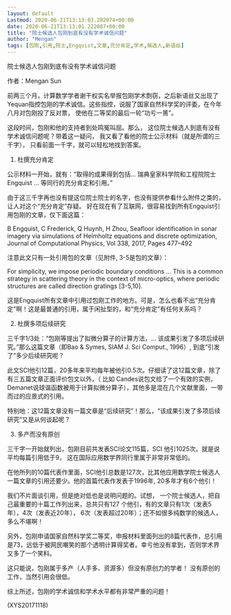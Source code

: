 ```yaml
---
layout: default
Lastmod: 2020-06-21T13:13:03.282074+00:00
date: 2020-06-21T13:13:01.222087+00:00
title: "院士候选人包刚到底有没有学术诚信问题"
author: "Mengan"
tags: [包刚,引用,院士,Engquist,文章,充分肯定,学术,候选人,新语丝]
---
```


院士候选人包刚到底有没有学术诚信问题

作者：Mengan Sun

前两三个月，计算数学学者谢干权实名举报包刚学术剽窃，之后新语丝又出现了Yequan指控包刚的学术诚信。这些指控，说服了国家自然科学奖的评委，在今年八月对包刚投了反对票， 使他在二等奖的最后一轮“功亏一篑”。

这段时间，包刚和他的支持者到处鸣冤叫屈。那么， 这位院士候选人到底有没有学术诚信问题呢？带着这一疑问， 我又看了看他的院士公示材料（就是所谓的三千字）， 只看前面一千字，就可以轻松地找到答案。

1. 杜撰充分肯定

公示材料一开始，就有：“取得的成果得到包括… 瑞典皇家科学院和工程院院士Engquist … 等同行的充分肯定和引用。”

由于这三千字再也没有提这位院士院士的名字，也没有提供参看什么附件之类的，让人对这个“充分肯定”存疑。 好在现在有了互联网，很容易找到所有Engquist引用包刚的文章，仅下面这篇：

B Engquist, C Frederick, Q Huynh, H Zhou, Seafloor identification in sonar imagery via simulations of Helmholtz equations and discrete optimization, Journal of Computational Physics, Vol 338, 2017, Pages 477–492

注意此文只有一处引用包的文章（见附件, 3-5是包的文章）：

For simplicity, we impose periodic boundary conditions ... This is a common strategy in scattering theory in the context of  micro-optics, where periodic structures are called direction gratings [3-5,10].

这是Engquist所有文章中引用过包刚工作的地方。可是，怎么也看不出“充分肯定”啊！这是最普通的引用，属于闲扯型的，和“充分肯定”有任何关系吗？

2. 杜撰多项后续研究

三千字1/3处：“包刚等提出了拟微分算子的计算方法，… 该成果引发了多项后续研究。”那么这篇文章（即Bao & Symes, SIAM J. Sci Comput., 1996）, 到底“引发了”多少后续研究呢？

此文SCI他引12篇，20多年来平均每年被他引0.5次。仔细读了这12篇文章，除了有三五篇文章正面评价包文以外，（ 比如 Candes说包文给了一个有效的实例，Demanet说球谐函数被用于计算拟微分算子），其他多是混在几个文献里面，一带而过的应景式的引用。

特别地：这12篇文章没有一篇文章是“后续研究”！那么，“该成果引发了多项后续研究”又是从何谈起呢？

3. 多产而没有原创

三千字一开始就列出，包刚目前共发表SCI论文115篇，SCI 他引1025次。就是说平均每篇引用低于9， 这在国际应用数学界同行里属于非常非常低的。

在他所列的10篇代表作里面，SCI他引总数是127次，比其他应用数学院士候选人一篇文章的引用还要少。他的首篇代表作发表于1996年, 20多年才有6个他引！

我们不片面谈引用，但是绝对低也是说明问题的。试想， 一个院士候选人，把自己最重要的十篇工作列出来，总共只有127 个他引，有的文章只有1次（发表5年），4次（发表近20年）， 6次（发表超过20年）；还不如很多纯数学的候选人，多么不堪啊！

另外，包刚申请国家自然科学奖二等奖，申报材料里面列出的8篇代表作，总引用是73，远低于被网民嘲笑的那个透明计算得奖者。幸亏他没有拿到，否则学术界又多了一个笑料。

这只能说，包刚属于多产（人手多、资源多）但没有原创力的学者！ 没有原创的工作，当然引用会很低。

综上所述，包刚的学术诚信和学术水平都有非常严重的问题！

(XYS20171118)

